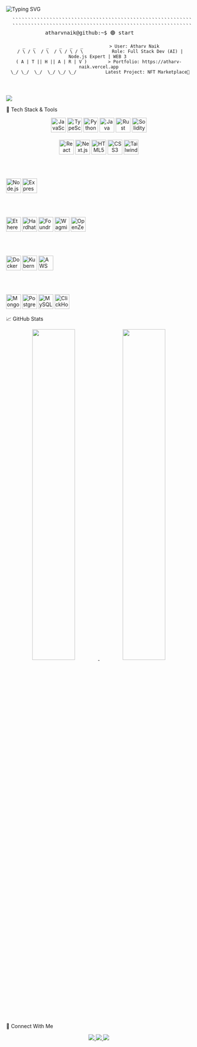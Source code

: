 <!-- Terminal-Style GitHub README with Dark Theme and ASCII Art -->

<!-- Typing animation in green like a Linux terminal -->
<p align="left">
  <img src="https://readme-typing-svg.demolab.com?font=Fira+Code&size=16&pause=500&color=00FF00&center=true&vCenter=true&multiline=true&width=600&lines=Initializing...;Hello%2C+from+Full+Stack+Enforcer%F0%9F%9A%80..." alt="Typing SVG" />
</p>

<pre align="center">
  ````````````````````````````````````````````````````````````````````````````````````````````````````````````````````````
  ````````````````````````````````````````````````````````````````````````````````````````````````````````````````````````
atharvnaik@github:~$ 🟢 start      
 <code>       
  _   _    _    _   _   _          > User: Atharv Naik        
 / \ / \  / \  / \ / \ / \           Role: Full Stack Dev (AI) | Node.js Expert | WEB 3 
( A | T || H || A | R | V )        > Portfolio: https://atharv-naik.vercel.app
 \_/ \_/  \_/  \_/ \_/ \_/           Latest Project: NFT Marketplace🥇


  </code>
</pre>
   <img src= "https://www.geocities.ws/333/pics/terminator4.png" />
 

  


🧰 Tech Stack & Tools
<p align="center"> <!-- Languages --> <img src="https://cdn.jsdelivr.net/gh/devicons/devicon/icons/javascript/javascript-original.svg" width="40" title="JavaScript"/> <img src="https://cdn.jsdelivr.net/gh/devicons/devicon/icons/typescript/typescript-original.svg" width="40" title="TypeScript"/> <img src="https://cdn.jsdelivr.net/gh/devicons/devicon/icons/python/python-original.svg" width="40" title="Python"/> <img src="https://cdn.jsdelivr.net/gh/devicons/devicon/icons/java/java-original.svg" width="40" title="Java"/> <img src="https://cdn.jsdelivr.net/gh/devicons/devicon/icons/rust/rust-plain.svg" width="40" title="Rust"/> <img src="https://cdn.jsdelivr.net/gh/devicons/devicon/icons/solidity/solidity-original.svg" width="40" title="Solidity"/>
<br/><br/>

<!-- Frontend --> <img src="https://cdn.jsdelivr.net/gh/devicons/devicon/icons/react/react-original.svg" width="40" title="React"/> <img src="https://cdn.jsdelivr.net/gh/devicons/devicon/icons/nextjs/nextjs-original.svg" width="40" title="Next.js"/> <img src="https://cdn.jsdelivr.net/gh/devicons/devicon/icons/html5/html5-original.svg" width="40" title="HTML5"/> <img src="https://cdn.jsdelivr.net/gh/devicons/devicon/icons/css3/css3-original.svg" width="40" title="CSS3"/> <img src="https://cdn.jsdelivr.net/gh/devicons/devicon/icons/tailwindcss/tailwindcss-plain.svg" width="40" title="Tailwind CSS"/>
<br/><br/>

<!-- Backend --> <img src="https://cdn.jsdelivr.net/gh/devicons/devicon/icons/nodejs/nodejs-original.svg" width="40" title="Node.js"/> <img src="https://cdn.jsdelivr.net/gh/devicons/devicon/icons/express/express-original.svg" width="40" title="Express.js"/>
<br/><br/>

<!-- Web3 --> <img src="https://raw.githubusercontent.com/devicons/devicon/master/icons/ethereum/ethereum-original.svg" width="40" title="Ethereum"/> <img src="https://avatars.githubusercontent.com/u/37784886?s=200&v=4" width="40" title="Hardhat"/> <img src="https://seeklogo.com/images/F/foundry-logo-D4EF97C2E1-seeklogo.com.png" width="40" title="Foundry"/> <img src="https://seeklogo.com/images/W/wagmi-logo-5E3D6D3702-seeklogo.com.png" width="40" title="Wagmi"/> <img src="https://seeklogo.com/images/O/openzeppelin-logo-8285C5D274-seeklogo.com.png" width="40" title="OpenZeppelin"/>
<br/><br/>

<!-- DevOps --> <img src="https://cdn.jsdelivr.net/gh/devicons/devicon/icons/docker/docker-original.svg" width="40" title="Docker"/> <img src="https://cdn.jsdelivr.net/gh/devicons/devicon/icons/kubernetes/kubernetes-plain.svg" width="40" title="Kubernetes"/> <img src="https://cdn.jsdelivr.net/gh/devicons/devicon/icons/amazonwebservices/amazonwebservices-original.svg" width="40" title="AWS"/>
<br/><br/>

<!-- Databases --> <img src="https://cdn.jsdelivr.net/gh/devicons/devicon/icons/mongodb/mongodb-original.svg" width="40" title="MongoDB"/> <img src="https://cdn.jsdelivr.net/gh/devicons/devicon/icons/postgresql/postgresql-original.svg" width="40" title="PostgreSQL"/> <img src="https://cdn.jsdelivr.net/gh/devicons/devicon/icons/mysql/mysql-original.svg" width="40" title="MySQL"/> <img src="https://upload.wikimedia.org/wikipedia/commons/thumb/1/1e/ClickHouse_logo.svg/512px-ClickHouse_logo.svg.png" width="40" title="ClickHouse"/> </p>
📈 GitHub Stats
<p align="center"> <a href="https://github.com/atharvnaik1"> <img src="https://github-readme-stats-one-bice.vercel.app/api?username=atharvnaik1&theme=tokyonight&show_icons=true&count_private=true&hide_border=false" width="48%" /> </a> <a href="https://github.com/atharvnaik1"> <img src="https://github-readme-streak-stats.herokuapp.com?user=atharvnaik1&theme=tokyonight&hide_border=false&date_format=M%20j%5B%2C%20Y%5D" width="48%" /> </a> </p>
🔗 Connect With Me
<p align="center"> <a href="mailto:atharvajaynaik@gmail.com"> <img src="https://img.shields.io/badge/Gmail-Email_Me-green?style=for-the-badge&logo=gmail&logoColor=white" /> </a> <a href="https://atharv-naik.vercel.app"> <img src="https://img.shields.io/badge/Portfolio-Visit-green?style=for-the-badge&logo=vercel&logoColor=white" /> </a> <a href="https://github.com/atharvnaik1?tab=repositories"> <img src="https://img.shields.io/badge/GitHub-Repos-181717?style=for-the-badge&logo=github&logoColor=white" /> </a> </p> 

